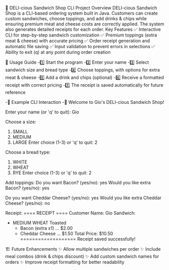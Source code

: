 🥪 DELI-cious Sandwich Shop CLI
Project Overview
DELI-cious Sandwich Shop is a CLI-based ordering system built in Java. Customers can create custom sandwiches, choose toppings, and add drinks & chips while ensuring premium meat and cheese costs are correctly applied. The system also generates detailed receipts for each order.
Key Features
✅ Interactive CLI for step-by-step sandwich customization
✅ Premium toppings (extra meat & cheese) with accurate pricing
✅ Order receipt generation and automatic file saving
✅ Input validation to prevent errors in selections
✅ Ability to exit (q) at any point during order creation

🚀 Usage Guide
-1️⃣ Start the program
-2️⃣ Enter your name
-3️⃣ Select sandwich size and bread type
-4️⃣ Choose toppings, with options for extra meat & cheese
-5️⃣ Add a drink and chips (optional)
-6️⃣ Receive a formatted receipt with correct pricing
-7️⃣ The receipt is saved automatically for future reference

-📜 Example CLI Interaction
-🛒 Welcome to Gio's DELI-cious Sandwich Shop!

Enter your name (or 'q' to quit): Gio

 Choose a size:
1. SMALL
2. MEDIUM
3. LARGE
Enter choice (1-3) or 'q' to quit: 2

Choose a bread type:
1. WHITE
2. WHEAT
3. RYE
Enter choice (1-3) or 'q' to quit: 2

Add toppings:
Do you want Bacon? (yes/no): yes
Would you like extra Bacon? (yes/no): yes

Do you want Cheddar Cheese? (yes/no): yes
Would you like extra Cheddar Cheese? (yes/no): no

Receipt:
==== RECEIPT ====
Customer Name: Gio
Sandwich:
- MEDIUM WHEAT Toasted
  - Bacon (extra x1) ... $2.00
  - Cheddar Cheese ... $1.50
Total Price: $10.50
===================
Receipt saved successfully!

🏗 Future Enhancements
✨ Allow multiple sandwiches per order
✨ Include meal combos (drink & chips discount)
✨ Add custom sandwich names for orders
✨ Improve receipt formatting for better readability

